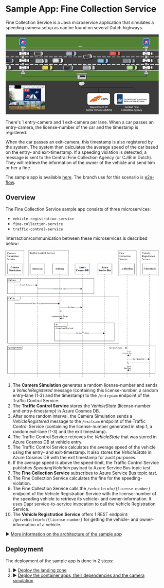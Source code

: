 # Sample App: Fine Collection Service

Fine Collection Service is a Java microservice application that simulates a speeding camera setup as can be found on several Dutch highways.

![Fine Collection Service](docs/media/speed-trap-overview.png)

There's 1 entry-camera and 1 exit-camera per lane. When a car passes an entry-camera, the license-number of the car and the timestamp is registered.

When the car passes an exit-camera, this timestamp is also registered by the system. The system then calculates the average speed of the car based on the entry- and exit-timestamp. If a speeding violation is detected, a message is sent to the Central Fine Collection Agency (or CJIB in Dutch). They will retrieve the information of the owner of the vehicle and send him or her a fine.

The sample app is available [here](https://github.com/Azure/java-aks-aca-dapr-workshop). The branch use for this scenario is [e2e-flow](https://github.com/Azure/java-aks-aca-dapr-workshop/tree/e2e-flow).

## Overview

The Fine Collection Service sample app consists of three microservices:

* `vehicle-registration-service`
* `fine-collection-service`
* `traffic-control-service`

Interraction/communication between these microservices is described below: 

![Services](docs/media/fine-collection-sequence-diagram.png)

1. The **Camera Simulation** generates a random license-number and sends a *VehicleRegistered* message (containing this license-number, a random entry-lane (1-3) and the timestamp) to the `/entrycam` endpoint of the Traffic Control Service.
2. The **Traffic Control Service** stores the *VehicleState* (license-number and entry-timestamp) in Azure Cosmos DB.
3. After some random interval, the Camera Simulation sends a *VehicleRegistered* message to the `/exitcam` endpoint of the Traffic Control Service (containing the license-number generated in step 1, a random exit-lane (1-3) and the exit timestamp).
4. The Traffic Control Service retrieves the *VehicleState* that was stored in Azure Cosmos DB at vehicle entry.
5. The Traffic Control Service calculates the average speed of the vehicle using the entry- and exit-timestamp. It also stores the *VehicleState* in Azure Cosmos DB with the exit timestamp for audit purposes.
6. If the average speed is above the speed-limit, the Traffic Control Service publishes *SpeedingViolation* payload to Azure Service Bus topic *test*. 
7. The **Fine Collection Service** subscribes to Azure Service Bus topic *test*.
8. The Fine Collection Service calculates the fine for the speeding-violation.
9. The Fine Collection Service calls the `/vehicleinfo/{license-number}` endpoint of the Vehicle Registration Service with the license-number of the speeding vehicle to retrieve its vehicle- and owner-information. It uses Dapr service-to-service invocation to call the Vehicle Registration Service.
10. The **Vehicle Registration Service** offers 1 REST endpoint: `/getvehicleinfo/{license-number}` for getting the vehicle- and owner-information of a vehicle.


:arrow_forward: [More information on the architecture of the sample app](./docs/00-fine-collection-architecture.md)

## Deployment

The deployment of the sample app is done in 2 steps:

1. :arrow_forward: [Deploy the landing zone](./docs/01-landing-zone.md)
2. :arrow_forward: [Deploy the container apps, their dependencies and the camera simulation](./docs/02-container-apps.md)
